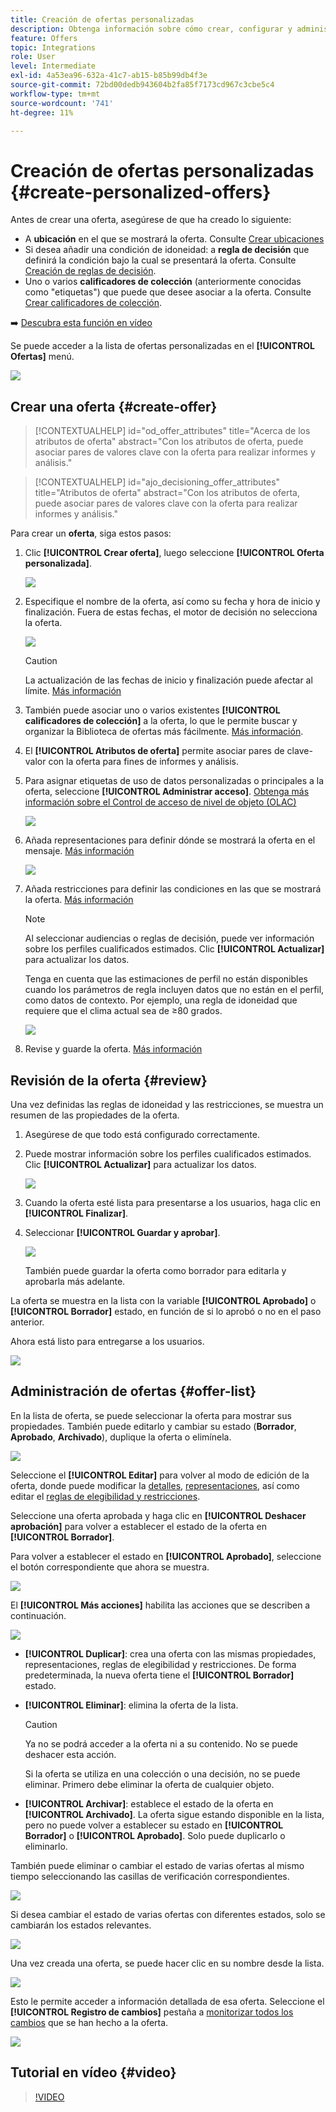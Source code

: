 ```yaml
---
title: Creación de ofertas personalizadas
description: Obtenga información sobre cómo crear, configurar y administrar sus ofertas
feature: Offers
topic: Integrations
role: User
level: Intermediate
exl-id: 4a53ea96-632a-41c7-ab15-b85b99db4f3e
source-git-commit: 72bd00dedb943604b2fa85f7173cd967c3cbe5c4
workflow-type: tm+mt
source-wordcount: '741'
ht-degree: 11%

---
```


# Creación de ofertas personalizadas {#create-personalized-offers}

Antes de crear una oferta, asegúrese de que ha creado lo siguiente:

* A **ubicación** en el que se mostrará la oferta. Consulte [Crear ubicaciones](../offer-library/creating-placements.md)
* Si desea añadir una condición de idoneidad: a **regla de decisión** que definirá la condición bajo la cual se presentará la oferta. Consulte [Creación de reglas de decisión](../offer-library/creating-decision-rules.md).
* Uno o varios **calificadores de colección** (anteriormente conocidas como &quot;etiquetas&quot;) que puede que desee asociar a la oferta. Consulte [Crear calificadores de colección](../offer-library/creating-tags.md).

➡️ [Descubra esta función en vídeo](#video)

Se puede acceder a la lista de ofertas personalizadas en el **[!UICONTROL Ofertas]** menú.

![](../assets/offers_list.png)

## Crear una oferta {#create-offer}

>[!CONTEXTUALHELP]
>id="od_offer_attributes"
>title="Acerca de los atributos de oferta"
>abstract="Con los atributos de oferta, puede asociar pares de valores clave con la oferta para realizar informes y análisis."

>[!CONTEXTUALHELP]
>id="ajo_decisioning_offer_attributes"
>title="Atributos de oferta"
>abstract="Con los atributos de oferta, puede asociar pares de valores clave con la oferta para realizar informes y análisis."

Para crear un **oferta**, siga estos pasos:

1. Clic **[!UICONTROL Crear oferta]**, luego seleccione **[!UICONTROL Oferta personalizada]**.

   ![](../assets/create_offer.png)

1. Especifique el nombre de la oferta, así como su fecha y hora de inicio y finalización. Fuera de estas fechas, el motor de decisión no selecciona la oferta.

   ![](../assets/offer_details.png)

   >[!CAUTION]
   >
   >La actualización de las fechas de inicio y finalización puede afectar al límite. [Más información](add-constraints.md#capping-change-date)

1. También puede asociar uno o varios existentes **[!UICONTROL calificadores de colección]** a la oferta, lo que le permite buscar y organizar la Biblioteca de ofertas más fácilmente. [Más información](creating-tags.md).

1. El **[!UICONTROL Atributos de oferta]** permite asociar pares de clave-valor con la oferta para fines de informes y análisis.

1. Para asignar etiquetas de uso de datos personalizadas o principales a la oferta, seleccione **[!UICONTROL Administrar acceso]**. [Obtenga más información sobre el Control de acceso de nivel de objeto (OLAC)](../../administration/object-based-access.md)

   ![](../assets/offer_manage-access.png)

1. Añada representaciones para definir dónde se mostrará la oferta en el mensaje. [Más información](add-representations.md)

   ![](../assets/channel-placement.png)

1. Añada restricciones para definir las condiciones en las que se mostrará la oferta. [Más información](add-constraints.md)

   >[!NOTE]
   >
   >Al seleccionar audiencias o reglas de decisión, puede ver información sobre los perfiles cualificados estimados. Clic **[!UICONTROL Actualizar]** para actualizar los datos.
   >
   >Tenga en cuenta que las estimaciones de perfil no están disponibles cuando los parámetros de regla incluyen datos que no están en el perfil, como datos de contexto. Por ejemplo, una regla de idoneidad que requiere que el clima actual sea de ≥80 grados.

   ![](../assets/offer-constraints-example.png)

1. Revise y guarde la oferta. [Más información](#review)

## Revisión de la oferta {#review}

Una vez definidas las reglas de idoneidad y las restricciones, se muestra un resumen de las propiedades de la oferta.

1. Asegúrese de que todo está configurado correctamente.

1. Puede mostrar información sobre los perfiles cualificados estimados. Clic **[!UICONTROL Actualizar]** para actualizar los datos.

   ![](../assets/offer-summary-estimate.png)

1. Cuando la oferta esté lista para presentarse a los usuarios, haga clic en **[!UICONTROL Finalizar]**.

1. Seleccionar **[!UICONTROL Guardar y aprobar]**.

   ![](../assets/offer_review.png)

   También puede guardar la oferta como borrador para editarla y aprobarla más adelante.

La oferta se muestra en la lista con la variable **[!UICONTROL Aprobado]** o **[!UICONTROL Borrador]** estado, en función de si lo aprobó o no en el paso anterior.

Ahora está listo para entregarse a los usuarios.

![](../assets/offer_created.png)

## Administración de ofertas {#offer-list}

En la lista de oferta, se puede seleccionar la oferta para mostrar sus propiedades. También puede editarlo y cambiar su estado (**Borrador**, **Aprobado**, **Archivado**), duplique la oferta o elimínela.

![](../assets/offer_created.png)

Seleccione el **[!UICONTROL Editar]** para volver al modo de edición de la oferta, donde puede modificar la [detalles](#create-offer), [representaciones](#representations), así como editar el [reglas de elegibilidad y restricciones](#eligibility).

Seleccione una oferta aprobada y haga clic en **[!UICONTROL Deshacer aprobación]** para volver a establecer el estado de la oferta en **[!UICONTROL Borrador]**.

Para volver a establecer el estado en **[!UICONTROL Aprobado]**, seleccione el botón correspondiente que ahora se muestra.

![](../assets/offer_approve.png)

El **[!UICONTROL Más acciones]** habilita las acciones que se describen a continuación.

![](../assets/offer_more-actions.png)

* **[!UICONTROL Duplicar]**: crea una oferta con las mismas propiedades, representaciones, reglas de elegibilidad y restricciones. De forma predeterminada, la nueva oferta tiene el **[!UICONTROL Borrador]** estado.
* **[!UICONTROL Eliminar]**: elimina la oferta de la lista.

  >[!CAUTION]
  >
  >Ya no se podrá acceder a la oferta ni a su contenido. No se puede deshacer esta acción.
  >
  >Si la oferta se utiliza en una colección o una decisión, no se puede eliminar. Primero debe eliminar la oferta de cualquier objeto.

* **[!UICONTROL Archivar]**: establece el estado de la oferta en **[!UICONTROL Archivado]**. La oferta sigue estando disponible en la lista, pero no puede volver a establecer su estado en **[!UICONTROL Borrador]** o **[!UICONTROL Aprobado]**. Solo puede duplicarlo o eliminarlo.

También puede eliminar o cambiar el estado de varias ofertas al mismo tiempo seleccionando las casillas de verificación correspondientes.

![](../assets/offer_multiple-selection.png)

Si desea cambiar el estado de varias ofertas con diferentes estados, solo se cambiarán los estados relevantes.

![](../assets/offer_change-status.png)

Una vez creada una oferta, se puede hacer clic en su nombre desde la lista.

![](../assets/offer_click-name.png)

Esto le permite acceder a información detallada de esa oferta. Seleccione el **[!UICONTROL Registro de cambios]** pestaña a [monitorizar todos los cambios](../get-started/user-interface.md#monitoring-changes) que se han hecho a la oferta.

![](../assets/offer_information.png)

## Tutorial en vídeo {#video}

>[!VIDEO](https://video.tv.adobe.com/v/329375?quality=12)
